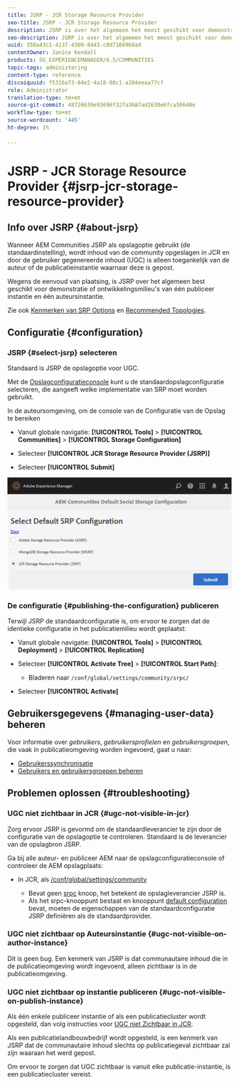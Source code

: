 ```yaml
---
title: JSRP - JCR Storage Resource Provider
seo-title: JSRP - JCR Storage Resource Provider
description: JSRP is over het algemeen het meest geschikt voor demonstratie- of ontwikkelomgevingen van één publicatie-instantie en één auteur-instantie
seo-description: JSRP is over het algemeen het meest geschikt voor demonstratie- of ontwikkelomgevingen van één publicatie-instantie en één auteur-instantie
uuid: 358a43c1-4137-4300-8443-c0d7166968ad
contentOwner: Janice Kendall
products: SG_EXPERIENCEMANAGER/6.5/COMMUNITIES
topic-tags: administering
content-type: reference
discoiquuid: f5316a73-84e2-4a18-98c1-a384eeaa77cf
role: Administrator
translation-type: tm+mt
source-git-commit: 48726639e93696f32fa368fad2630e6fca50640e
workflow-type: tm+mt
source-wordcount: '445'
ht-degree: 1%

---
```



# JSRP - JCR Storage Resource Provider {#jsrp-jcr-storage-resource-provider}

## Info over JSRP {#about-jsrp}

Wanneer AEM Communities JSRP als opslagoptie gebruikt (de standaardinstelling), wordt inhoud van de community opgeslagen in JCR en door de gebruiker gegenereerde inhoud (UGC) is alleen toegankelijk van de auteur of de publicatieinstantie waarnaar deze is gepost.

Wegens de eenvoud van plaatsing, is JSRP over het algemeen best geschikt voor demonstratie of ontwikkelingsmilieu&#39;s van één publiceer instantie en één auteursinstantie.

Zie ook [Kenmerken van SRP Options](working-with-srp.md#characteristics-of-srp-options) en [Recommended Topologies](topologies.md).

## Configuratie {#configuration}

### JSRP {#select-jsrp} selecteren

Standaard is JSRP de opslagoptie voor UGC.

Met de [Opslagconfiguratieconsole](srp-config.md) kunt u de standaardopslagconfiguratie selecteren, die aangeeft welke implementatie van SRP moet worden gebruikt.

In de auteursomgeving, om de console van de Configuratie van de Opslag te bereiken

* Vanuit globale navigatie: **[!UICONTROL Tools]** > **[!UICONTROL Communities]** > **[!UICONTROL Storage Configuration]**

* Selecteer **[!UICONTROL JCR Storage Resource Provider (JSRP)]**

* Selecteer **[!UICONTROL Submit]**

![jsrp-configuration](assets/jsrp-configuration.png)

### De configuratie {#publishing-the-configuration} publiceren

Terwijl JSRP de standaardconfiguratie is, om ervoor te zorgen dat de identieke configuratie in het publicatiemilieu wordt geplaatst:

* Vanuit globale navigatie: **[!UICONTROL Tools]** > **[!UICONTROL Deployment]** > **[!UICONTROL Replication]**
* Selecteer **[!UICONTROL Activate Tree]** > **[!UICONTROL Start Path]**:

   * Bladeren naar `/conf/global/settings/community/srpc/`

* Selecteer **[!UICONTROL Activate]**

## Gebruikersgegevens {#managing-user-data} beheren

Voor informatie over *gebruikers*, *gebruikersprofielen* en *gebruikersgroepen*, die vaak in publicatieomgeving worden ingevoerd, gaat u naar:

* [Gebruikerssynchronisatie](sync.md)
* [Gebruikers en gebruikersgroepen beheren](users.md)

## Problemen oplossen {#troubleshooting}

### UGC niet zichtbaar in JCR {#ugc-not-visible-in-jcr}

Zorg ervoor JSRP is gevormd om de standaardleverancier te zijn door de configuratie van de opslagoptie te controleren. Standaard is de leverancier van de opslagbron JSRP.

Ga bij alle auteur- en publiceer AEM naar de opslagconfiguratieconsole of controleer de AEM opslagplaats:

* In JCR, als [/conf/global/settings/community](http://localhost:4502/crx/de/index.jsp#/conf/global/settings/community)

   * Bevat geen [srpc](http://localhost:4502/crx/de/index.jsp#/conf/global/settings/community/srpc) knoop, het betekent de opslagleverancier JSRP is.
   * Als het srpc-knooppunt bestaat en knooppunt [default configuration](http://localhost:4502/crx/de/index.jsp#/conf/global/settings/community/srpc/defaultconfiguration) bevat, moeten de eigenschappen van de standaardconfiguratie JSRP definiëren als de standaardprovider.

### UGC niet zichtbaar op Auteursinstantie {#ugc-not-visible-on-author-instance}

Dit is geen bug. Een kenmerk van JSRP is dat communautaire inhoud die in de publicatieomgeving wordt ingevoerd, alleen zichtbaar is in de publicatieomgeving.

### UGC niet zichtbaar op instantie publiceren {#ugc-not-visible-on-publish-instance}

Als één enkele publiceer instantie of als een publicatiecluster wordt opgesteld, dan volg instructies voor [UGC niet Zichtbaar in JCR](#ugc-not-visible-in-jcr).

Als een publicatielandbouwbedrijf wordt opgesteld, is een kenmerk van JSRP dat de communautaire inhoud slechts op publicatiegeval zichtbaar zal zijn waaraan het werd gepost.

Om ervoor te zorgen dat UGC zichtbaar is vanuit elke publicatie-instantie, is een publicatiecluster vereist.
